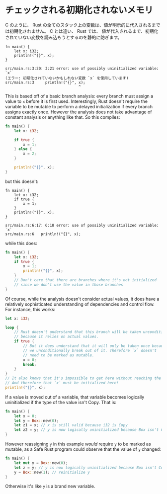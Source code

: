<!--
# Checked Uninitialized Memory
-->

# チェックされる初期化されないメモリ

<!--
Like C, all stack variables in Rust are uninitialized until a value is
explicitly assigned to them. Unlike C, Rust statically prevents you from ever
reading them until you do:
-->

C のように、 Rust の全てのスタック上の変数は、値が明示的に代入されるまでは初期化されません。 C とは違い、 Rust では、
値が代入されるまで、初期化されていない変数を読み込もうとするのを静的に防ぎます。

```rust,ignore
fn main() {
    let x: i32;
    println!("{}", x);
}
```

```text
src/main.rs:3:20: 3:21 error: use of possibly uninitialized variable: `x`
(エラー: 初期化されていないかもしれない変数 `x` を使用しています)
src/main.rs:3     println!("{}", x);
                                 ^
```

This is based off of a basic branch analysis: every branch must assign a value
to `x` before it is first used. Interestingly, Rust doesn't require the variable
to be mutable to perform a delayed initialization if every branch assigns
exactly once. However the analysis does not take advantage of constant analysis
or anything like that. So this compiles:

```rust
fn main() {
    let x: i32;

    if true {
        x = 1;
    } else {
        x = 2;
    }

    println!("{}", x);
}
```

but this doesn't:

```rust,ignore
fn main() {
    let x: i32;
    if true {
        x = 1;
    }
    println!("{}", x);
}
```

```text
src/main.rs:6:17: 6:18 error: use of possibly uninitialized variable: `x`
src/main.rs:6   println!("{}", x);
```

while this does:

```rust
fn main() {
    let x: i32;
    if true {
        x = 1;
        println!("{}", x);
    }
    // Don't care that there are branches where it's not initialized
    // since we don't use the value in those branches
}
```

Of course, while the analysis doesn't consider actual values, it does
have a relatively sophisticated understanding of dependencies and control
flow. For instance, this works:

```rust
let x: i32;

loop {
    // Rust doesn't understand that this branch will be taken unconditionally,
    // because it relies on actual values.
    if true {
        // But it does understand that it will only be taken once because
        // we unconditionally break out of it. Therefore `x` doesn't
        // need to be marked as mutable.
        x = 0;
        break;
    }
}
// It also knows that it's impossible to get here without reaching the break.
// And therefore that `x` must be initialized here!
println!("{}", x);
```

If a value is moved out of a variable, that variable becomes logically
uninitialized if the type of the value isn't Copy. That is:

```rust
fn main() {
    let x = 0;
    let y = Box::new(0);
    let z1 = x; // x is still valid because i32 is Copy
    let z2 = y; // y is now logically uninitialized because Box isn't Copy
}
```

However reassigning `y` in this example *would* require `y` to be marked as
mutable, as a Safe Rust program could observe that the value of `y` changed:

```rust
fn main() {
    let mut y = Box::new(0);
    let z = y; // y is now logically uninitialized because Box isn't Copy
    y = Box::new(1); // reinitialize y
}
```

Otherwise it's like `y` is a brand new variable.
